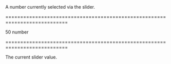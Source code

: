<!--**
/*-------------------------------------------
    Auto-generated file. Do not modify.
-------------------------------------------

**-->
<!--d-->A number currently selected via the slider.<!--/d-->
===========================================================================
<!--default-->50<!--/default-->
<!--type-->number<!--/type-->
===========================================================================

<!--shortDescription-->
The current slider value.
<!--/shortDescription-->

<!--fullDescription-->

<!--/fullDescription-->